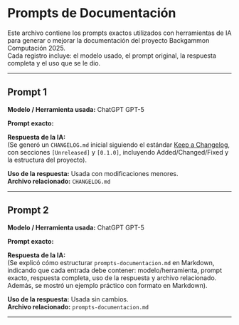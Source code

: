 # Prompts de Documentación

Este archivo contiene los prompts exactos utilizados con herramientas de IA para generar o mejorar la documentación del proyecto Backgammon Computación 2025.  
Cada registro incluye: el modelo usado, el prompt original, la respuesta completa y el uso que se le dio.

---

## Prompt 1
**Modelo / Herramienta usada:** ChatGPT GPT-5  

**Prompt exacto:**  

**Respuesta de la IA:**  
(Se generó un `CHANGELOG.md` inicial siguiendo el estándar [Keep a Changelog](https://keepachangelog.com/es-ES/1.1.0/), con secciones `[Unreleased]` y `[0.1.0]`, incluyendo Added/Changed/Fixed y la estructura del proyecto).  

**Uso de la respuesta:** Usada con modificaciones menores.  
**Archivo relacionado:** `CHANGELOG.md`

---

## Prompt 2
**Modelo / Herramienta usada:** ChatGPT GPT-5  

**Prompt exacto:**  

**Respuesta de la IA:**  
(Se explicó cómo estructurar `prompts-documentacion.md` en Markdown, indicando que cada entrada debe contener: modelo/herramienta, prompt exacto, respuesta completa, uso de la respuesta y archivo relacionado. Además, se mostró un ejemplo práctico con formato en Markdown).  

**Uso de la respuesta:** Usada sin cambios.  
**Archivo relacionado:** `prompts-documentacion.md`

---
